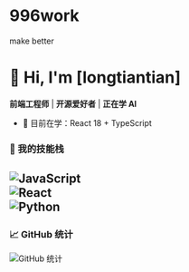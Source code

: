 # 996work
make better
# 👋 Hi, I'm [longtiantian]
**前端工程师** | **开源爱好者** | **正在学 AI**  
- 🌱 目前在学：React 18 + TypeScript  
### 🚀 我的技能栈
![JavaScript](https://img.shields.io/badge/-JavaScript-F7DF1E?logo=javascript&logoColor=black)  
![React](https://img.shields.io/badge/-React-61DAFB?logo=react&logoColor=black)  
![Python](https://img.shields.io/badge/-Python-3776AB?logo=python&logoColor=white)  
---
### 📈 GitHub 统计
![GitHub 统计](https://github-readme-stats.vercel.app/api?username=longtiantian996&show_icons=true&theme=vue-dark)
